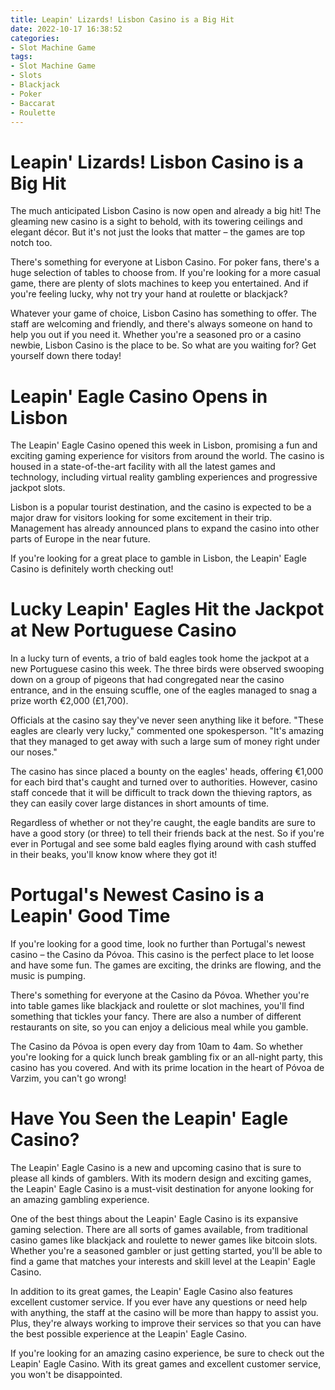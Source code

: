 ```yaml
---
title: Leapin' Lizards! Lisbon Casino is a Big Hit 
date: 2022-10-17 16:38:52
categories:
- Slot Machine Game
tags:
- Slot Machine Game
- Slots
- Blackjack
- Poker
- Baccarat
- Roulette
---
```



#  Leapin' Lizards! Lisbon Casino is a Big Hit 

The much anticipated Lisbon Casino is now open and already a big hit! The gleaming new casino is a sight to behold, with its towering ceilings and elegant décor. But it's not just the looks that matter – the games are top notch too.

There's something for everyone at Lisbon Casino. For poker fans, there's a huge selection of tables to choose from. If you're looking for a more casual game, there are plenty of slots machines to keep you entertained. And if you're feeling lucky, why not try your hand at roulette or blackjack?

Whatever your game of choice, Lisbon Casino has something to offer. The staff are welcoming and friendly, and there's always someone on hand to help you out if you need it. Whether you're a seasoned pro or a casino newbie, Lisbon Casino is the place to be. So what are you waiting for? Get yourself down there today!

#  Leapin' Eagle Casino Opens in Lisbon 

The Leapin' Eagle Casino opened this week in Lisbon, promising a fun and exciting gaming experience for visitors from around the world. The casino is housed in a state-of-the-art facility with all the latest games and technology, including virtual reality gambling experiences and progressive jackpot slots.

Lisbon is a popular tourist destination, and the casino is expected to be a major draw for visitors looking for some excitement in their trip. Management has already announced plans to expand the casino into other parts of Europe in the near future.

If you're looking for a great place to gamble in Lisbon, the Leapin' Eagle Casino is definitely worth checking out!

#  Lucky Leapin' Eagles Hit the Jackpot at New Portuguese Casino 

In a lucky turn of events, a trio of bald eagles took home the jackpot at a new Portuguese casino this week. The three birds were observed swooping down on a group of pigeons that had congregated near the casino entrance, and in the ensuing scuffle, one of the eagles managed to snag a prize worth €2,000 (£1,700). 

Officials at the casino say they've never seen anything like it before. "These eagles are clearly very lucky," commented one spokesperson. "It's amazing that they managed to get away with such a large sum of money right under our noses."

The casino has since placed a bounty on the eagles' heads, offering €1,000 for each bird that's caught and turned over to authorities. However, casino staff concede that it will be difficult to track down the thieving raptors, as they can easily cover large distances in short amounts of time.

Regardless of whether or not they're caught, the eagle bandits are sure to have a good story (or three) to tell their friends back at the nest. So if you're ever in Portugal and see some bald eagles flying around with cash stuffed in their beaks, you'll know know where they got it!

# Portugal's Newest Casino is a Leapin' Good Time 

If you're looking for a good time, look no further than Portugal's newest casino – the Casino da Póvoa. This casino is the perfect place to let loose and have some fun. The games are exciting, the drinks are flowing, and the music is pumping. 

There's something for everyone at the Casino da Póvoa. Whether you're into table games like blackjack and roulette or slot machines, you'll find something that tickles your fancy. There are also a number of different restaurants on site, so you can enjoy a delicious meal while you gamble. 

The Casino da Póvoa is open every day from 10am to 4am. So whether you're looking for a quick lunch break gambling fix or an all-night party, this casino has you covered. And with its prime location in the heart of Póvoa de Varzim, you can't go wrong!

#  Have You Seen the Leapin' Eagle Casino?

The Leapin' Eagle Casino is a new and upcoming casino that is sure to please all kinds of gamblers. With its modern design and exciting games, the Leapin' Eagle Casino is a must-visit destination for anyone looking for an amazing gambling experience.

One of the best things about the Leapin' Eagle Casino is its expansive gaming selection. There are all sorts of games available, from traditional casino games like blackjack and roulette to newer games like bitcoin slots. Whether you're a seasoned gambler or just getting started, you'll be able to find a game that matches your interests and skill level at the Leapin' Eagle Casino.

 In addition to its great games, the Leapin' Eagle Casino also features excellent customer service. If you ever have any questions or need help with anything, the staff at the casino will be more than happy to assist you. Plus, they're always working to improve their services so that you can have the best possible experience at the Leapin' Eagle Casino.

If you're looking for an amazing casino experience, be sure to check out the Leapin' Eagle Casino. With its great games and excellent customer service, you won't be disappointed.